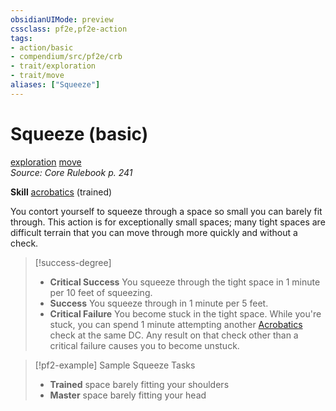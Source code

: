 ```yaml
---
obsidianUIMode: preview
cssclass: pf2e,pf2e-action
tags:
- action/basic
- compendium/src/pf2e/crb
- trait/exploration
- trait/move
aliases: ["Squeeze"]
---
```

# Squeeze (basic)
[exploration](/rules/traits/exploration.md)  [move](/rules/traits/move.md)  
*Source: Core Rulebook p. 241*  

**Skill** [acrobatics](/compendium/skills.md#Acrobatics) (trained)

You contort yourself to squeeze through a space so small you can barely fit through. This action is for exceptionally small spaces; many tight spaces are difficult terrain that you can move through more quickly and without a check.

> [!success-degree] 
> - **Critical Success** You squeeze through the tight space in 1 minute per 10 feet of squeezing.
> - **Success** You squeeze through in 1 minute per 5 feet.
> - **Critical Failure** You become stuck in the tight space. While you're stuck, you can spend 1 minute attempting another [Acrobatics](/compendium/skills.md#Acrobatics) check at the same DC. Any result on that check other than a critical failure causes you to become unstuck.

> [!pf2-example] Sample Squeeze Tasks
> 
> - **Trained** space barely fitting your shoulders
> - **Master** space barely fitting your head